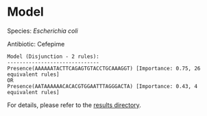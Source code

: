 
# Model

Species: *Escherichia coli*

Antibiotic: Cefepime

```
Model (Disjunction - 2 rules):
------------------------------
Presence(AAAAAATACTTCAGAGTGTACCTGCAAAGGT) [Importance: 0.75, 26 equivalent rules]
OR
Presence(AATAAAAAACACACGTGGAATTTAGGGACTA) [Importance: 0.43, 4 equivalent rules]

```

For details, please refer to the [results directory](../../../../../results/scm_b/escherichia%20coli/cefepime/repeat_6/).

